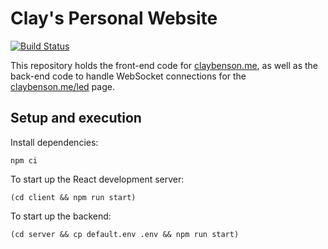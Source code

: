 # Clay's Personal Website

[![Build Status](https://travis-ci.org/ClayBenson94/personal-website.svg?branch=master)](https://travis-ci.org/ClayBenson94/personal-website)

This repository holds the front-end code for [claybenson.me](https://claybenson.me), as well as the back-end code to handle WebSocket connections for the [claybenson.me/led](https://claybenson.me/led) page.

## Setup and execution

Install dependencies:
```
npm ci
```

To start up the React development server:
```
(cd client && npm run start)
```

To start up the backend:
```
(cd server && cp default.env .env && npm run start)
```